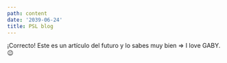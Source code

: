 ```yaml
---
path: content
date: '2039-06-24'
title: PSL blog
---
```


¡Correcto! Este es un artículo del futuro y lo sabes muy bien => I love GABY. 😉
